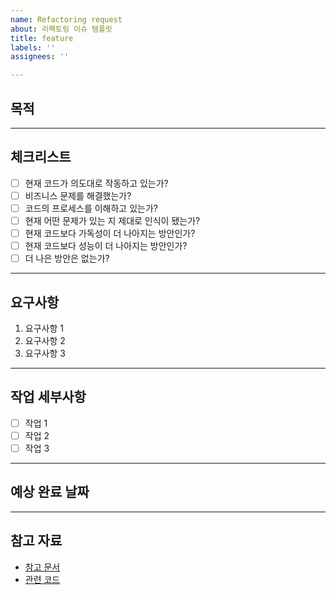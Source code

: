 ```yaml
---
name: Refactoring request
about: 리팩토링 이슈 템플릿
title: feature
labels: ''
assignees: ''

---
```


## 목적
<!-- 작업의 목적 또는 해결하려는 문제를 간단히 설명 -->

---

## 체크리스트
- [ ]  현재 코드가 의도대로 작동하고 있는가?
- [ ]  비즈니스 문제를 해결했는가?
- [ ]  코드의 프로세스를 이해하고 있는가?
- [ ]  현재 어떤 문제가 있는 지 제대로 인식이 됐는가?
- [ ]  현재 코드보다 가독성이 더 나아지는 방안인가?
- [ ]  현재 코드보다 성능이 더 나아지는 방안인가?
- [ ]  더 나은 방안은 없는가?

---

## 요구사항
<!-- 구현해야 할 주요 요구사항을 나열 -->

1. 요구사항 1
2. 요구사항 2
3. 요구사항 3

---

## 작업 세부사항
<!-- 필요한 작업 리스트를 작성 -->

- [ ] 작업 1
- [ ] 작업 2
- [ ] 작업 3

---

## 예상 완료 날짜
<!-- 예상 완료 날짜를 적거나 미리 정의된 기간을 명시 -->

---

## 참고 자료
<!-- 작업에 참고할 자료나 링크를 추가 -->

- [참고 문서](링크)
- [관련 코드](링크)
